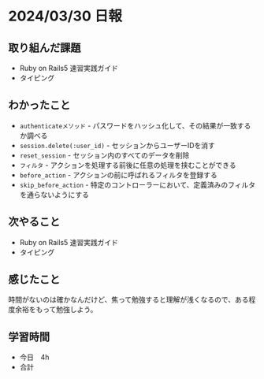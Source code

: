 # 2024/03/30 日報

## 取り組んだ課題
- Ruby on Rails5 速習実践ガイド
- タイピング

## わかったこと
- `authenticateメソッド` - パスワードをハッシュ化して、その結果が一致するか調べる
- `session.delete(:user_id)` - セッションからユーザーIDを消す
- `reset_session` - セッション内のすべてのデータを削除
- `フィルタ` - アクションを処理する前後に任意の処理を挟むことができる
- `before_action` - アクションの前に呼ばれるフィルタを登録する
- `skip_before_action` - 特定のコントローラーにおいて、定義済みのフィルタを通らないようにする

## 次やること
- Ruby on Rails5 速習実践ガイド
- タイピング

## 感じたこと
時間がないのは確かなんだけど、焦って勉強すると理解が浅くなるので、ある程度余裕をもって勉強しよう。

## 学習時間
- 今日　4h
- 合計

